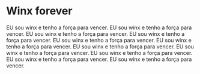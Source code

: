 # Winx forever

EU sou winx e tenho a força para vencer.
EU sou winx e tenho a força para vencer.
EU sou winx e tenho a força para vencer.
EU sou winx e tenho a força para vencer.
EU sou winx e tenho a força para vencer.
EU sou winx e tenho a força para vencer.
EU sou winx e tenho a força para vencer.
EU sou winx e tenho a força para vencer.
EU sou winx e tenho a força para vencer.
EU sou winx e tenho a força para vencer.
EU sou winx e tenho a força para vencer.

